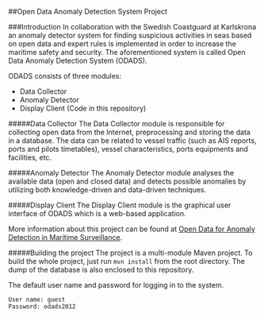 ##Open Data Anomaly Detection System Project

###Introduction
In collaboration with the Swedish Coastguard at Karlskrona an anomaly detector system for finding suspicious activities in seas based on open data and expert rules is implemented in order to increase the maritime safety and security. The aforementioned system is called Open Data Anomaly Detection System (ODADS).

ODADS consists of three modules:

- Data Collector
- Anomaly Detector
- Display Client (Code in this repository)

#####Data Collector
The Data Collector module is responsible for collecting open data from the Internet, preprocessing and storing the data in a database. The data can be related to vessel traffic (such as AIS reports, ports and pilots timetables), vessel characteristics, ports equipments and facilities, etc. 

#####Anomaly Detector
The Anomaly Detector module analyses the available data (open and closed data) and detects possible anomalies by utilizing both knowledge-driven and data-driven techniques.

#####Display Client
The Display Client module is the graphical user interface of ODADS which is a web-based application.

More information about this project can be found at [Open Data for Anomaly Detection in Maritime Surveillance](http://www.bth.se/fou/cuppsats.nsf/1d345136c12b9a52c1256608004f0519/2bd92c1db26aa75fc1257ac4006d6cc1!OpenDocument).

#####Building the project
The project is a multi-module Maven project. To build the whole project, just run `mvn install` from the root directory.
The dump of the database is also enclosed to this repository.  

The default user name and password for logging in to the system.
 
    User name: guest
    Password: odads2012
